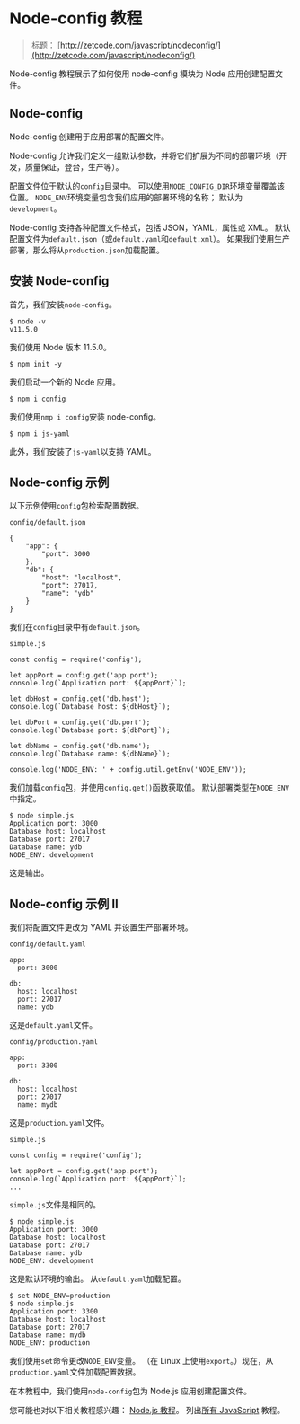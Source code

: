 # Node-config 教程

> 标题： [http://zetcode.com/javascript/nodeconfig/](http://zetcode.com/javascript/nodeconfig/)

Node-config 教程展示了如何使用 node-config 模块为 Node 应用创建配置文件。

## Node-config 

Node-config 创建用于应用部署的配置文件。

Node-config 允许我们定义一组默认参数，并将它们扩展为不同的部署环境（开发，质量保证，登台，生产等）。

配置文件位于默认的`config`目录中。 可以使用`NODE_CONFIG_DIR`环境变量覆盖该位置。 `NODE_ENV`环境变量包含我们应用的部署环境的名称； 默认为`development`。

Node-config 支持各种配置文件格式，包括 JSON，YAML，属性或 XML。 默认配置文件为`default.json`（或`default.yaml`和`default.xml`）。 如果我们使用生产部署，那么将从`production.json`加载配置。

## 安装 Node-config 

首先，我们安装`node-config`。

```
$ node -v
v11.5.0

```

我们使用 Node 版本 11.5.0。

```
$ npm init -y

```

我们启动一个新的 Node 应用。

```
$ npm i config

```

我们使用`nmp i config`安装 node-config。

```
$ npm i js-yaml

```

此外，我们安装了`js-yaml`以支持 YAML。

## Node-config 示例

以下示例使用`config`包检索配置数据。

`config/default.json`

```
{
    "app": {
        "port": 3000
    },
    "db": {
        "host": "localhost",
        "port": 27017,
        "name": "ydb"
    }
}

```

我们在`config`目录中有`default.json`。

`simple.js`

```
const config = require('config');

let appPort = config.get('app.port');
console.log(`Application port: ${appPort}`);

let dbHost = config.get('db.host');
console.log(`Database host: ${dbHost}`);

let dbPort = config.get('db.port');
console.log(`Database port: ${dbPort}`);

let dbName = config.get('db.name');
console.log(`Database name: ${dbName}`);

console.log('NODE_ENV: ' + config.util.getEnv('NODE_ENV'));

```

我们加载`config`包，并使用`config.get()`函数获取值。 默认部署类型在`NODE_ENV`中指定。

```
$ node simple.js
Application port: 3000
Database host: localhost
Database port: 27017
Database name: ydb
NODE_ENV: development

```

这是输出。

## Node-config 示例 II

我们将配置文件更改为 YAML 并设置生产部署环境。

`config/default.yaml`

```
app:
  port: 3000

db: 
  host: localhost
  port: 27017
  name: ydb

```

这是`default.yaml`文件。

`config/production.yaml`

```
app:
  port: 3300

db: 
  host: localhost
  port: 27017
  name: mydb

```

这是`production.yaml`文件。

`simple.js`

```
const config = require('config');

let appPort = config.get('app.port');
console.log(`Application port: ${appPort}`);
...

```

`simple.js`文件是相同的。

```
$ node simple.js
Application port: 3000
Database host: localhost
Database port: 27017
Database name: ydb
NODE_ENV: development

```

这是默认环境的输出。 从`default.yaml`加载配置。

```
$ set NODE_ENV=production
$ node simple.js
Application port: 3300
Database host: localhost
Database port: 27017
Database name: mydb
NODE_ENV: production

```

我们使用`set`命令更改`NODE_ENV`变量。 （在 Linux 上使用`export`。）现在，从`production.yaml`文件加载配置数据。

在本教程中，我们使用`node-config`包为 Node.js 应用创建配置文件。

您可能也对以下相关教程感兴趣： [Node.js 教程](/javascript/nodejs/)。 列出[所有 JavaScript](/all/#js) 教程。